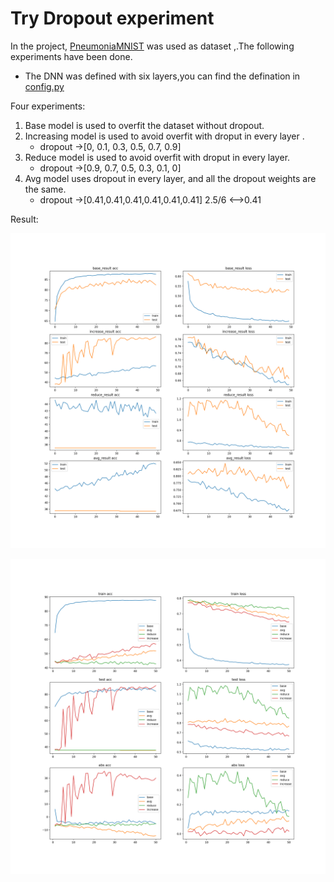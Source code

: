 # Try Dropout experiment

In the project,  [PneumoniaMNIST](https://medmnist.github.io/) was used as dataset ,.The following experiments have been done. 

- The DNN was defined with six layers,you can find the defination in [config.py](./config.py)

Four experiments:

1. Base model is used  to overfit the dataset without dropout.
2. Increasing model is used to avoid overfit with droput in every layer .
   - dropout ->[0, 0.1, 0.3, 0.5, 0.7, 0.9]
3. Reduce model is used to avoid overfit with droput in every layer.
   - dropout ->[0.9, 0.7, 0.5, 0.3, 0.1, 0]
4. Avg model uses dropout in every layer, and all the dropout weights are the same.
   - dropout  ->[0.41,0.41,0.41,0.41,0.41,0.41]     2.5/6 <-->0.41

Result:

![1](./pneumonia-epoch-50_models.png)

![](./pneumonia-epoch-50_all.png)



